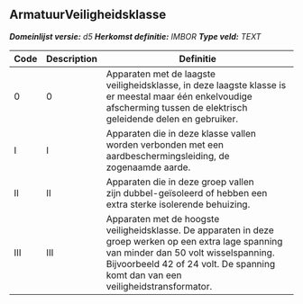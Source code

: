 ﻿## ArmatuurVeiligheidsklasse

*__Domeinlijst versie:__ d5*
*__Herkomst definitie:__ IMBOR*
*__Type veld:__ TEXT*

|__Code__ |__Description__ |__Definitie__	|
|	---	|	---	|   ---	| 
| 0 | 0 | Apparaten met de laagste veiligheidsklasse, in deze laagste klasse is er meestal maar één enkelvoudige afscherming tussen de elektrisch geleidende delen en gebruiker. |
| I | I | Apparaten die in deze klasse vallen worden verbonden met een aardbeschermingsleiding, de zogenaamde aarde. |
| II | II | Apparaten die in deze groep vallen zijn dubbel-geïsoleerd of hebben een extra sterke isolerende behuizing. |
| III | III | Apparaten met de hoogste veiligheidsklasse. De apparaten in deze groep werken op een extra lage spanning van minder dan 50 volt wisselspanning. Bijvoorbeeld 42 of 24 volt. De spanning komt dan van een veiligheidstransformator. |
